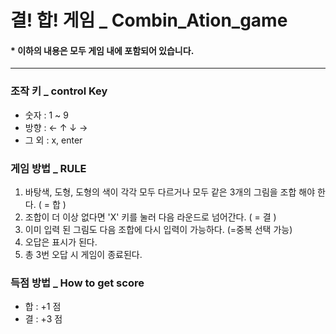 # 결! 합! 게임 _ Combin_Ation_game  
#### * 이하의 내용은 모두 게임 내에 포함되어 있습니다.
-------
### 조작 키 _ control Key
  + 숫자 :  1 ~ 9 
  + 방향 :  ← ↑ ↓ → 
  + 그 외 :  x, enter


### 게임 방법 _ RULE

1. 바탕색, 도형, 도형의 색이 각각 모두 다르거나 모두 같은	3개의 그림을 조합 해야 한다. ( = 합 ) 
2. 조합이 더 이상 없다면 'X' 키를 눌러 다음 라운드로 넘어간다. ( = 결 )
3. 이미 입력 된 그림도 다음 조합에 다시 입력이 가능하다. (=중복 선택 가능)
4. 오답은 표시가 된다.
5. 총 3번 오답 시 게임이 종료된다.

### 득점 방법 _ How to get score
- 합 : +1 점
- 결 : +3 점
